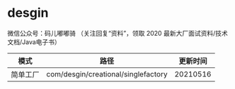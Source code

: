 # desgin



微信公众号：码儿嘟嘟骑 （关注回复“资料”，领取 2020 最新大厂面试资料/技术文档/Java电子书）

|  模式   | 路径  | 更新时间|
|  ----  | ----  | ------|
| 简单工厂  | com/desgin/creational/singlefactory | 20210516|

